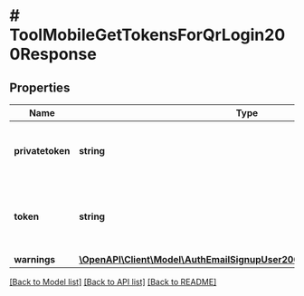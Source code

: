 # # ToolMobileGetTokensForQrLogin200Response

## Properties

Name | Type | Description | Notes
------------ | ------------- | ------------- | -------------
**privatetoken** | **string** | Private token used for auto-login processes. | [default to 'null']
**token** | **string** | A valid WebService token for the official mobile app service. | [default to 'null']
**warnings** | [**\OpenAPI\Client\Model\AuthEmailSignupUser200ResponseWarningsInner[]**](AuthEmailSignupUser200ResponseWarningsInner.md) |  | [optional]

[[Back to Model list]](../../README.md#models) [[Back to API list]](../../README.md#endpoints) [[Back to README]](../../README.md)
